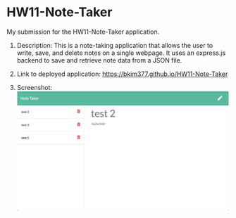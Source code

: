# HW11-Note-Taker
My submission for the HW11-Note-Taker application.

1) Description: This is a note-taking application that allows the user to write, save, and delete notes on a single webpage.  It uses an express.js backend to save and retrieve note data from a JSON file.

2) Link to deployed application: https://bkim377.github.io/HW11-Note-Taker

3) Screenshot: ![NoteTakerScreenshot](NoteTaker.png)